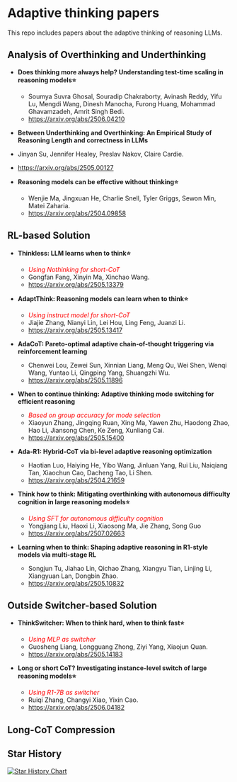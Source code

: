 # Adaptive thinking papers 

This repo includes papers about the adaptive thinking of reasoning LLMs.

## Analysis of Overthinking and Underthinking

* **Does thinking more always help? Understanding test-time scaling in reasoning models⭐**
  * Soumya Suvra Ghosal, Souradip Chakraborty, Avinash Reddy, Yifu Lu, Mengdi Wang, Dinesh Manocha, Furong Huang, Mohammad Ghavamzadeh, Amrit Singh Bedi.
  * https://arxiv.org/abs/2506.04210

*  **Between Underthinking and Overthinking: An Empirical Study of Reasoning Length and correctness in LLMs**
  * Jinyan Su, Jennifer Healey, Preslav Nakov, Claire Cardie.
  * https://arxiv.org/abs/2505.00127

* **Reasoning models can be effective without thinking⭐**
  * Wenjie Ma, Jingxuan He, Charlie Snell, Tyler Griggs, Sewon Min, Matei Zaharia.
  * https://arxiv.org/abs/2504.09858
## RL-based Solution
* **Thinkless: LLM learns when to think⭐**
  * *<span style="color: red;">Using Nothinking for short-CoT</span>*
  * Gongfan Fang, Xinyin Ma, Xinchao Wang.
  * https://arxiv.org/abs/2505.13379

* **AdaptThink: Reasoning models can learn when to think⭐** 
  * *<span style="color: red;">Using instruct model for short-CoT</span>*
  * Jiajie Zhang, Nianyi Lin, Lei Hou, Ling Feng, Juanzi Li.
  * https://arxiv.org/abs/2505.13417

* **AdaCoT: Pareto-optimal adaptive chain-of-thought triggering via reinforcement learning**
  * Chenwei Lou, Zewei Sun, Xinnian Liang, Meng Qu, Wei Shen, Wenqi Wang, Yuntao Li, Qingping Yang, Shuangzhi Wu.
  * https://arxiv.org/abs/2505.11896

* **When to continue thinking: Adaptive thinking mode switching for efficient reasoning**
  * *<span style="color: red;">Based on group accuracy for mode selection</span>*
  * Xiaoyun Zhang, Jingqing Ruan, Xing Ma, Yawen Zhu, Haodong Zhao, Hao Li, Jiansong Chen, Ke Zeng, Xunliang Cai.
  * https://arxiv.org/abs/2505.15400

* **Ada-R1: Hybrid-CoT via bi-level adaptive reasoning optimization**
  * Haotian Luo, Haiying He, Yibo Wang, Jinluan Yang, Rui Liu, Naiqiang Tan, Xiaochun Cao, Dacheng Tao, Li Shen.
  * https://arxiv.org/abs/2504.21659

* **Think how to think: Mitigating overthinking with autonomous difficulty cognition in large reasoning models⭐**
  * *<span style="color: red;">Using SFT for autonomous difficulty cognition</span>*
  * Yongjiang Liu, Haoxi Li, Xiaosong Ma, Jie Zhang, Song Guo
  * https://arxiv.org/abs/2507.02663

* **Learning when to think: Shaping adaptive reasoning in R1-style models via multi-stage RL**
  * Songjun Tu, Jiahao Lin, Qichao Zhang, Xiangyu Tian, Linjing Li, Xiangyuan Lan, Dongbin Zhao.
  * https://arxiv.org/abs/2505.10832

## Outside Switcher-based Solution
* **ThinkSwitcher: When to think hard, when to think fast⭐**
  * *<span style="color: red;">Using MLP as switcher</span>*
  * Guosheng Liang, Longguang Zhong, Ziyi Yang, Xiaojun Quan.
  * https://arxiv.org/abs/2505.14183

* **Long or short CoT? Investigating instance-level switch of large reasoning models⭐**
  * *<span style="color: red;">Using R1-7B as switcher</span>*
  * Ruiqi Zhang, Changyi Xiao, Yixin Cao.
  * https://arxiv.org/abs/2506.04182

## Long-CoT Compression

## Star History

[![Star History Chart](https://api.star-history.com/svg?repos=Trae1ounG/Awesome-LLM-Adaptive-Thinking&type=Date)](https://star-history.com/#Trae1ounG/Awesome-LLM-Adaptive-Thinking&Date)